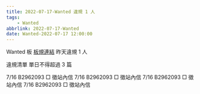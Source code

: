 ```yaml
---
title: 2022-07-17-Wanted 違規 1 人
tags:
    - Wanted
abbrlink: 2022-07-17-Wanted
date: Wanted-2022-07-17 12:00:00
---
```

Wanted 板 [板規連結](https://www.ptt.cc/bbs/Wanted/M.1608829773.A.D3B.html)
昨天違規 1 人
<!-- more -->

違規清單
單日不得超過 3 篇

7/16 B2962093 □ 徵站內信
7/16 B2962093 □ 徵站內信
7/16 B2962093 □ 徵站內信
7/16 B2962093 □ 徵站內信